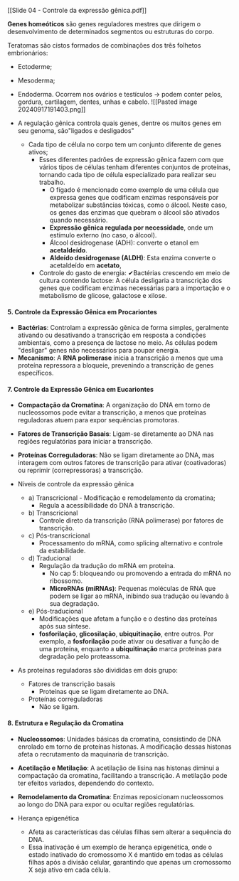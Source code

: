 [[Slide 04 - Controle da expressão gênica.pdf]]

**Genes homeóticos** são genes reguladores mestres que dirigem o desenvolvimento de determinados segmentos ou estruturas do corpo.

Teratomas são cistos formados de combinações dos três folhetos embrionários: 
- Ectoderme; 
- Mesoderma;
- Endoderma.
Ocorrem nos ovários e testículos → podem conter pelos, gordura, cartilagem, dentes, unhas e cabelo.
![[Pasted image 20240917191403.png]]

- A regulação gênica controla quais genes, dentre os muitos genes em seu genoma, são"ligados e desligados"
	- Cada tipo de célula no corpo tem um conjunto diferente de genes ativos; 
		- Esses diferentes padrões de expressão gênica fazem com que vários tipos de células tenham diferentes conjuntos de proteínas, tornando cada tipo de célula especializado para realizar seu trabalho.
			- O fígado é mencionado como exemplo de uma célula que expressa genes que codificam enzimas responsáveis por metabolizar substâncias tóxicas, como o álcool. Neste caso, os genes das enzimas que quebram o álcool são ativados quando necessário.
			- **Expressão gênica regulada por necessidade**, onde um estímulo externo (no caso, o álcool). 
			- Álcool desidrogenase (ADH): converte o etanol em **acetaldeído**. 
			- **Aldeído desidrogenase (ALDH)**: Esta enzima converte o acetaldeído em **acetato**,
		- Controle do gasto de energia: ✔Bactérias crescendo em meio de cultura contendo lactose: A célula desligaria a transcrição dos genes que codificam enzimas necessárias para a importação e o metabolismo de glicose, galactose e xilose. 
#### 5. **Controle da Expressão Gênica em Procariontes**

- **Bactérias**: Controlam a expressão gênica de forma simples, geralmente ativando ou desativando a transcrição em resposta a condições ambientais, como a presença de lactose no meio. As células podem "desligar" genes não necessários para poupar energia.
- **Mecanismo**: A **RNA polimerase** inicia a transcrição a menos que uma proteína repressora a bloqueie, prevenindo a transcrição de genes específicos.

#### 7. **Controle da Expressão Gênica em Eucariontes**

- **Compactação da Cromatina**: A organização do DNA em torno de nucleossomos pode evitar a transcrição, a menos que proteínas reguladoras atuem para expor sequências promotoras.
- **Fatores de Transcrição Basais**: Ligam-se diretamente ao DNA nas regiões regulatórias para iniciar a transcrição.
- **Proteínas Correguladoras**: Não se ligam diretamente ao DNA, mas interagem com outros fatores de transcrição para ativar (coativadoras) ou reprimir (correpressoras) a transcrição.

- Níveis de controle da expressão gênica
	- a) Transcricional - Modificação e remodelamento da cromatina;
		- Regula a acessibilidade do DNA à transcrição.
	- b) Transcricional 
		- Controle direto da transcrição (RNA polimerase) por fatores de transcrição.
	- c) Pós-transcricional
		- Processamento do mRNA, como splicing alternativo e controle da estabilidade.
	- d) Traducional 
		- Regulação da tradução do mRNA em proteína. 
			- No cap 5: bloqueando ou promovendo a entrada do mRNA no ribossomo.
			- **MicroRNAs (miRNAs)**: Pequenas moléculas de RNA que podem se ligar ao mRNA, inibindo sua tradução ou levando à sua degradação.
	- e) Pós-traducional
		- Modificações que afetam a função e o destino das proteínas após sua síntese.
		- **fosforilação**, **glicosilação**, **ubiquitinação**, entre outros. Por exemplo, a **fosforilação** pode ativar ou desativar a função de uma proteína, enquanto a **ubiquitinação** marca proteínas para degradação pelo proteassoma.
- As proteínas reguladoras são divididas em dois grupo:
	- Fatores de transcrição basais
		- Proteínas que se ligam diretamente ao DNA. 
	- Proteínas correguladoras 
		- Não se ligam. 

#### 8. **Estrutura e Regulação da Cromatina**

- **Nucleossomos**: Unidades básicas da cromatina, consistindo de DNA enrolado em torno de proteínas histonas. A modificação dessas histonas afeta o recrutamento da maquinaria de transcrição.
- **Acetilação e Metilação**: A acetilação de lisina nas histonas diminui a compactação da cromatina, facilitando a transcrição. A metilação pode ter efeitos variados, dependendo do contexto.
- **Remodelamento da Cromatina**: Enzimas reposicionam nucleossomos ao longo do DNA para expor ou ocultar regiões regulatórias.

- Herança epigenética 
	- Afeta as características das células filhas sem alterar a sequência do DNA.
	- Essa inativação é um exemplo de herança epigenética, onde o estado inativado do cromossomo X é mantido em todas as células filhas após a divisão celular, garantindo que apenas um cromossomo X seja ativo em cada célula.